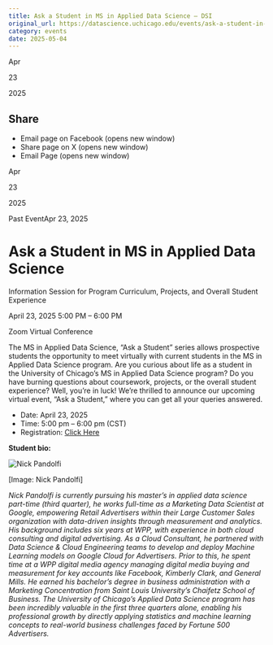 ```yaml
---
title: Ask a Student in MS in Applied Data Science – DSI
original_url: https://datascience.uchicago.edu/events/ask-a-student-in-ms-in-applied-data-science-12
category: events
date: 2025-05-04
---
```


Apr

23

2025

## Share

* Email page on Facebook (opens new window)
* Share page on X (opens new window)
* Email Page (opens new window)

<!-- Table-like structure detected -->

Apr

23

2025

Past EventApr 23, 2025

# Ask a Student in MS in Applied Data Science

Information Session for Program Curriculum, Projects, and Overall Student Experience

April 23, 2025 5:00 PM – 6:00 PM

Zoom Virtual Conference

The MS in Applied Data Science, “Ask a Student” series allows prospective students the opportunity to meet virtually with current students in the MS in Applied Data Science program. Are you curious about life as a student in the University of Chicago’s MS in Applied Data Science program? Do you have burning questions about coursework, projects, or the overall student experience? Well, you’re in luck! We’re thrilled to announce our upcoming virtual event, “Ask a Student,” where you can get all your queries answered.

* Date: April 23, 2025
* Time: 5:00 pm – 6:00 pm (CST)
* Registration: [Click Here](https://apply-psd.uchicago.edu/register/?id=de4ad7ab-476d-4e42-b5d3-52789e0c313f)

**Student bio:**

![Nick Pandolfi](https://datascience.uchicago.edu/wp-content/uploads/2025/03/NickPandolfi_Headshot.jpg)

[Image: Nick Pandolfi]

*Nick Pandolfi is currently pursuing his master’s in applied data science part-time (third quarter), he works full-time as a Marketing Data Scientist at Google, empowering Retail Advertisers within their Large Customer Sales organization with data-driven insights through measurement and analytics. His background includes six years at WPP, with experience in both cloud consulting and digital advertising. As a Cloud Consultant, he partnered with Data Science & Cloud Engineering teams to develop and deploy Machine Learning models on Google Cloud for Advertisers. Prior to this, he spent time at a WPP digital media agency managing digital media buying and measurement for key accounts like Facebook, Kimberly Clark, and General Mills. He earned his bachelor’s degree in business administration with a Marketing Concentration from Saint Louis University’s Chaifetz School of Business. The University of Chicago’s Applied Data Science program has been incredibly valuable in the first three quarters alone, enabling his professional growth by directly applying statistics and machine learning concepts to real-world business challenges faced by Fortune 500 Advertisers.*